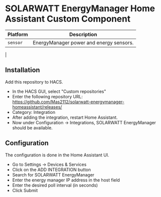 # SOLARWATT EnergyManager Home Assistant Custom Component

| Platform        | Description                         |
| --------------- | ----------------------------------- |
| `sensor`        | EnergyManager power and energy sensors.
|


## Installation

Add this repository to HACS.
* In the HACS GUI, select "Custom repositories"
* Enter the following repository URL: https://github.com/Mas2112/solarwatt-energymanager-homeassistant/releases/
* Category: Integration
* After adding the integration, restart Home Assistant.
* Now under Configuration -> Integrations, SOLARWATT EnergyManager should be available.

## Configuration

The configuration is done in the Home Assistant UI.
* Go to Settings -> Devices & Services
* Click on the ADD INTEGRATION button
* Search for SOLARWATT EnergyManager
* Enter the energy manager IP address in the host field
* Enter the desired poll interval (in seconds)
* Click Submit
